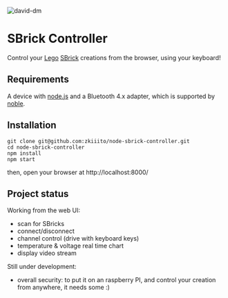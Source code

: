 ![david-dm](https://david-dm.org/zkiiito/node-sbrick-controller.svg)

# SBrick Controller
Control your [Lego](https://lego.com) [SBrick](https://www.sbrick.com/) creations from the browser, using your keyboard!

## Requirements
A device with [node.js](https://nodejs.org/)  and a Bluetooth 4.x adapter, which is supported by [noble](https://github.com/sandeepmistry/noble#prerequisites).

## Installation
```
git clone git@github.com:zkiiito/node-sbrick-controller.git
cd node-sbrick-controller
npm install
npm start
```
then, open your browser at http://localhost:8000/

## Project status
Working from the web UI:
* scan for SBricks
* connect/disconnect
* channel control (drive with keyboard keys)
* temperature & voltage real time chart
* display video stream

Still under development:
* overall security: to put it on an raspberry PI, and control your creation from anywhere, it needs some :)
